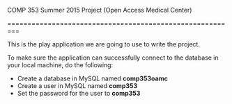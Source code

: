 COMP 353 Summer 2015 Project (Open Access Medical Center)

=========================================================

This is the play application we are going to use to write the project.

To make sure the application can successfully connect to the database
in your local machine, do the following:

* Create a database in MySQL named **comp353oamc**
* Create a user in MySQL named **comp353**
* Set the password for the user to **comp353**

